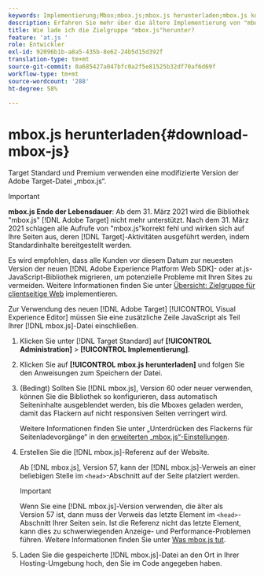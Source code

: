 ```yaml
---
keywords: Implementierung;Mbox;mbox.js;mbox.js herunterladen;mbox.js konfigurieren
description: Erfahren Sie mehr über die ältere Implementierung von "mbox.js"in Adobe Target. Migrieren Sie zum Adobe Experience Platform Web SDK (AEP Web SDK) oder zur neuesten Version von at.js.
title: Wie lade ich die Zielgruppe "mbox.js"herunter?
feature: 'at.js '
role: Entwickler
exl-id: 92096b1b-a8a5-435b-8e62-24b5d15d392f
translation-type: tm+mt
source-git-commit: 0a685427a047bfc0a2f5e81525b32df70af6d69f
workflow-type: tm+mt
source-wordcount: '288'
ht-degree: 58%

---
```


# mbox.js herunterladen{#download-mbox-js}

Target Standard und Premium verwenden eine modifizierte Version der Adobe Target-Datei „mbox.js“.

>[!IMPORTANT]
>
>**mbox.js Ende der Lebensdauer**: Ab dem 31. März 2021 wird die Bibliothek &quot;mbox.js&quot; [!DNL Adobe Target] nicht mehr unterstützt. Nach dem 31. März 2021 schlagen alle Aufrufe von &quot;mbox.js&quot;korrekt fehl und wirken sich auf Ihre Seiten aus, deren [!DNL Target]-Aktivitäten ausgeführt werden, indem Standardinhalte bereitgestellt werden.
>
>Es wird empfohlen, dass alle Kunden vor diesem Datum zur neuesten Version der neuen [!DNL Adobe Experience Platform Web SDK]- oder at.js-JavaScript-Bibliothek migrieren, um potenzielle Probleme mit Ihren Sites zu vermeiden. Weitere Informationen finden Sie unter [Übersicht: Zielgruppe für clientseitige Web](/help/c-implementing-target/c-implementing-target-for-client-side-web/implement-target-for-client-side-web.md) implementieren.

Zur Verwendung des neuen [!DNL Adobe Target] [!UICONTROL  Visual Experience Editor] müssen Sie eine zusätzliche Zeile JavaScript als Teil Ihrer [!DNL mbox.js]-Datei einschließen.

1. Klicken Sie unter [!DNL Target Standard] auf **[!UICONTROL Administration]** > **[!UICONTROL Implementierung]**.
1. Klicken Sie auf **[!UICONTROL mbox.js herunterladen]** und folgen Sie den Anweisungen zum Speichern der Datei.
1. (Bedingt) Sollten Sie [!DNL mbox.js], Version 60 oder neuer verwenden, können Sie die Bibliothek so konfigurieren, dass automatisch Seiteninhalte ausgeblendet werden, bis die Mboxes geladen werden, damit das Flackern auf nicht responsiven Seiten verringert wird.

   Weitere Informationen finden Sie unter „Unterdrücken des Flackerns für Seitenladevorgänge“ in den [erweiterten „mbox.js“-Einstellungen](/help/c-implementing-target/c-implementing-target-for-client-side-web/t-mbox-download/advanced-mboxjs-settings.md#reference_A9C8DAC6DF7743EDBCF1D71F8F20843C).

1. Erstellen Sie die [!DNL mbox.js]-Referenz auf der Website.

   Ab [!DNL mbox.js], Version 57, kann der [!DNL mbox.js]-Verweis an einer beliebigen Stelle im `<head>`-Abschnitt auf der Seite platziert werden.

   >[!IMPORTANT]
   >
   >Wenn Sie eine [!DNL mbox.js]-Version verwenden, die älter als Version 57 ist, dann muss der Verweis das letzte Element im `<head>`-Abschnitt Ihrer Seiten sein. Ist die Referenz nicht das letzte Element, kann dies zu schwerwiegenden Anzeige- und Performance-Problemen führen. Weitere Informationen finden Sie unter [Was mbox.js tut](/help/c-implementing-target/c-implementing-target-for-client-side-web/t-mbox-download/mbox-technical.md).

1. Laden Sie die gespeicherte [!DNL mbox.js]-Datei an den Ort in Ihrer Hosting-Umgebung hoch, den Sie im Code angegeben haben.

